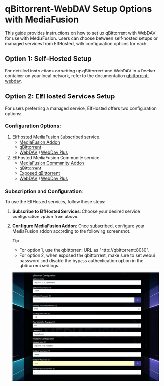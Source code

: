 # qBittorrent-WebDAV Setup Options with MediaFusion

This guide provides instructions on how to set up qBittorrent with WebDAV for use with MediaFusion. Users can choose between self-hosted setups or managed services from ElfHosted, with configuration options for each.

## Option 1: Self-Hosted Setup

For detailed instructions on setting up qBittorrent and WebDAV in a Docker container on your local network, refer to the documentation [qbittorrent-webdav](../../deployment/qbittorrent-webdav/README.md).

## Option 2: ElfHosted Services Setup

For users preferring a managed service, ElfHosted offers two configuration options:

### Configuration Options:

1. ElfHosted MediaFusion Subscribed service.
   - [MediaFusion Addon](https://store.elfhosted.com/product/mediafusion)
   - [qBittorrent](https://store.elfhosted.com/product/qbittorrent)
   - [WebDAV](https://store.elfhosted.com/product/webdav) / [WebDav Plus](https://store.elfhosted.com/product/webdav-access-plus)
2. ElfHosted MediaFusion Community service.
   - [MediaFusion Community Addon](https://mediafusion.elfhosted.com/)
   - [qBittorrent](https://store.elfhosted.com/product/qbittorrent)
   - [Exposed qBittorrent](https://store.elfhosted.com/product/qbittorrent-exposed)
   - [WebDAV](https://store.elfhosted.com/product/webdav) / [WebDav Plus](https://store.elfhosted.com/product/webdav-access-plus)

### Subscription and Configuration:

To use the ElfHosted services, follow these steps:

1. **Subscribe to ElfHosted Services**: Choose your desired service configuration option from above.
2. **Configure MediaFusion Addon**: Once subscribed, configure your MediaFusion addon according to the following screenshot.
   > [!TIP]
   > - For option 1, use the qbittorrent URL as "http://qbittorrent:8080".
   > - For option 2, when exposed the qbittorrent, make sure to set webui password and disable the bypass authentication option in the qbittorrent settings.

   ![MediaFusion qBittorrent-WebDAV Configuration](/deployment/qbittorrent-webdav/ss.png)
